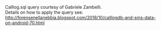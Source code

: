 Calllog.sql query courtesy of Gabriele Zambelli.  
Details on how to apply the query see: http://forensenellanebbia.blogspot.com/2018/10/calllogdb-and-sms-data-on-android-70.html
